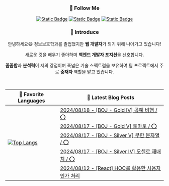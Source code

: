 
<div align="center">

<h3>🌈 Follow Me </h3>

<a href="https://pslog.co.kr/">![Static Badge](https://img.shields.io/badge/BLOG-%23EA4335?style=flat&logo=tistory)</a>
<a href="mailto:chanhong9784@naver.com.com">![Static Badge](https://img.shields.io/badge/chanhong9784%40naver.com-%23EA4335?style=flat&logo=gmail&logoColor=white)</a>
<a href="https://www.instagram.com/cks._.hong/">![Static Badge](https://img.shields.io/badge/INSTAGRAM-%23E4405F?style=flat&logo=instagram&logoColor=white)</a>

<h3>🎤 Introduce </h3>

안녕하세요😄 정보보호학과를 졸업했지만 <strong>웹 개발자</strong>가 되기 위해 나아가고 있습니다!

새로운 것을 배우기 좋아하며 <strong>백엔드 개발자 포지션</strong>을 선호합니다.

<strong>꼼꼼함</strong>과 <strong>분석력</strong>이 저의 강점이며 폭넓은 기술 스펙트럼을 보유하여 팀 프로젝트에서 주로 <strong>중재자</strong> 역할을 맡고 있습니다.

<br />

|🎈 Favorite Languages|📰 Latest Blog Posts|
|---|---|
|[![Top Langs](https://github-readme-stats.vercel.app/api/top-langs/?username=chanhong9764&langs_count=10&layout=compact&theme=dark)](https://github.com/chanhong9764/chanhong9764)|[2024/08/18 - [BOJ - Gold IV] 곡예 비행 / ⭕](https://pslog.co.kr/125) <br/>[2024/08/17 - [BOJ - Gold V] 토마토 / ⭕](https://pslog.co.kr/124) <br/>[2024/08/17 - [BOJ - Silver V] 무한 문자열 / ⭕](https://pslog.co.kr/123) <br/>[2024/08/17 - [BOJ - Silver IV] 오셀로 재배치 / ⭕](https://pslog.co.kr/122) <br/>[2024/08/12 - [React] HOC를 활용한 사용자 인가 처리](https://pslog.co.kr/121) <br/>|</div>
